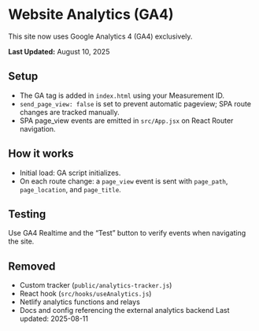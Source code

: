 # Website Analytics (GA4)

This site now uses Google Analytics 4 (GA4) exclusively.

**Last Updated:** August 10, 2025

## Setup

- The GA tag is added in `index.html` using your Measurement ID.
- `send_page_view: false` is set to prevent automatic pageview; SPA route changes are tracked manually.
- SPA page_view events are emitted in `src/App.jsx` on React Router navigation.

## How it works

- Initial load: GA script initializes.
- On each route change: a `page_view` event is sent with `page_path`, `page_location`, and `page_title`.

## Testing

Use GA4 Realtime and the “Test” button to verify events when navigating the site.

## Removed

- Custom tracker (`public/analytics-tracker.js`)
- React hook (`src/hooks/useAnalytics.js`)
- Netlify analytics functions and relays
- Docs and config referencing the external analytics backend
Last updated: 2025-08-11
